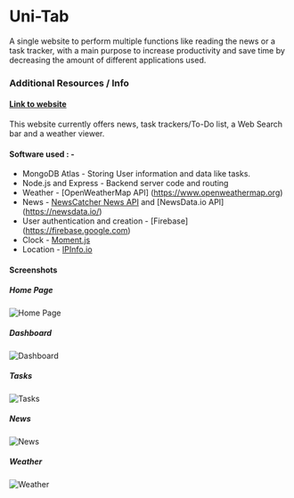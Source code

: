 # Uni-Tab


A single website to perform multiple functions like reading the news or a task tracker, with a main purpose to increase productivity and save time by decreasing the amount of different applications used.




### Additional Resources / Info
#### [Link to website](www.unitab.tk)
This website currently offers news, task trackers/To-Do list, a Web Search bar and a weather viewer.


#### Software used : -
* MongoDB Atlas - Storing User information and data like tasks.
* Node.js and Express - Backend server code and routing
* Weather - [OpenWeatherMap API] (https://www.openweathermap.org)
* News - [NewsCatcher News API](https://newscatcherapi.com/) and [NewsData.io API] (https://newsdata.io/)
* User authentication and creation - [Firebase] (https://firebase.google.com)
* Clock - [Moment.js](https://www.momentjs.com)
* Location - [IPInfo.io](https://ipinfo.io/)

#### Screenshots
##### Home Page
![Home Page](https://dev-to-uploads.s3.amazonaws.com/uploads/articles/329ywgjjkrpl08nklplk.jpeg)

##### Dashboard
![Dashboard](https://dev-to-uploads.s3.amazonaws.com/uploads/articles/bvedaaa0yblpnyntumpb.jpeg)

##### Tasks
![Tasks](https://dev-to-uploads.s3.amazonaws.com/uploads/articles/nl6pytomsb2h5c4m3ti0.jpeg)

##### News
![News](https://dev-to-uploads.s3.amazonaws.com/uploads/articles/cjq3a65ldpovwmjxkahd.png)

##### Weather
![Weather](https://dev-to-uploads.s3.amazonaws.com/uploads/articles/fn6r75wgzfhbjsr94n8v.jpeg)
